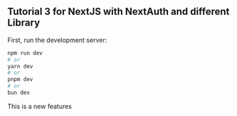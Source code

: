 ## Tutorial 3 for NextJS with NextAuth and different Library

First, run the development server:

```bash
npm run dev
# or
yarn dev
# or
pnpm dev
# or
bun dev
```

This is a new features